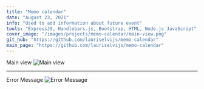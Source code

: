 ```yaml
---
title: "Memo calendar"
date: "August 23, 2021"
info: "Used to add information about future event"
tools: "ExpressJS, Handlebars.js, Bootstrap, HTML, Node.js JavaScript"
cover_image: "/images/projects/memo-calendar/main-view.png"
git_hub: "https://github.com/lauriselvijs/memo-calendar"
main_page: "https://github.com/lauriselvijs/memo-calendar"
---
```


Main view
![Main view](/images/projects/memo-calendar/main-view.png)

---

Error Message
![Error Message](/images/projects/memo-calendar/error-msg.png)
